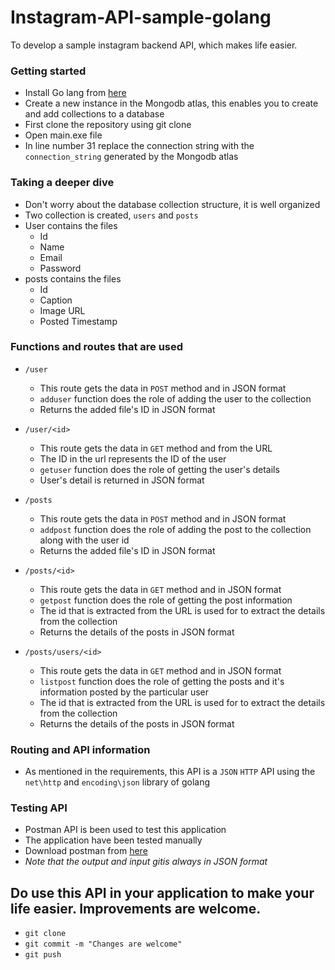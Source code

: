 # Instagram-API-sample-golang
To develop a sample instagram backend API, which makes life easier.

### Getting started
- Install Go lang from [here](https://golang.org/doc/install)
- Create a new instance in the Mongodb atlas, this enables you to create and add collections to a database
- First clone the repository using git clone
- Open main.exe file
- In line number 31 replace the connection string with the ```connection_string``` generated by the Mongodb atlas

### Taking a deeper dive
- Don't worry about the database collection structure, it is well organized
- Two collection is created, ```users``` and ```posts```
- User contains the files 
  - Id
  - Name
  - Email
  - Password
- posts contains the files
  - Id
  - Caption
  - Image URL
  - Posted Timestamp
### Functions and routes that are used
- ```/user``` 
  - This route gets the data in ```POST``` method and in JSON format
  - ```adduser``` function does the role of adding the user to the collection
  - Returns the added file's ID in JSON format

- ```/user/<id>``` 
  - This route gets the data in ```GET``` method and from the URL
  - The ID in the url represents the ID of the user
  - ```getuser``` function does the role of getting the user's details
  - User's detail is returned in JSON format

- ```/posts``` 
  - This route gets the data in ```POST``` method and in JSON format
  - ```addpost``` function does the role of adding the post to the collection along with the user id
  - Returns the added file's ID in JSON format

- ```/posts/<id>``` 
  - This route gets the data in ```GET``` method and in JSON format
  - ```getpost``` function does the role of getting the post information
  - The id that is extracted from the URL is used for to extract the details from the collection
  - Returns the details of the posts in JSON format

- ```/posts/users/<id>``` 
  - This route gets the data in ```GET``` method and in JSON format
  - ```listpost``` function does the role of getting the posts and it's information posted by the particular user
  - The id that is extracted from the URL is used for to extract the details from the collection
  - Returns the details of the posts in JSON format

### Routing and API information
- As mentioned in the requirements, this API is a ```JSON``` ```HTTP``` API using the ```net\http``` and ```encoding\json``` library of golang

### Testing API
- Postman API is been used to test this application
- The application have been tested manually 
- Download postman from [here](https://www.postman.com/downloads/)
- *Note that the output and input gitis always in JSON format*

## Do use this API in your application to make your life easier. Improvements are welcome. 
- ```git clone```
- ```git commit -m "Changes are welcome"``` 
- ```git push```
 



